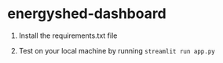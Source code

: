 # energyshed-dashboard

1) Install the requirements.txt file

2) Test on your local machine by running ``` streamlit run app.py ```
